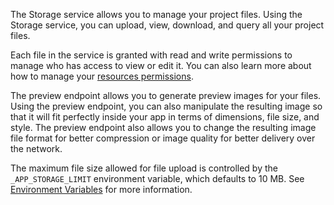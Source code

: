 The Storage service allows you to manage your project files. Using the Storage service, you can upload, view, download, and query all your project files.

Each file in the service is granted with read and write permissions to manage who has access to view or edit it. You can also learn more about how to manage your [resources permissions](/docs/permissions).

The preview endpoint allows you to generate preview images for your files. Using the preview endpoint, you can also manipulate the resulting image so that it will fit perfectly inside your app in terms of dimensions, file size, and style. The preview endpoint also allows you to change the resulting image file format for better compression or image quality for better delivery over the network.

The maximum file size allowed for file upload is controlled by the `_APP_STORAGE_LIMIT` environment variable, which defaults to 10 MB. See [Environment Variables](/docs/environment-variables#storage) for more information.
